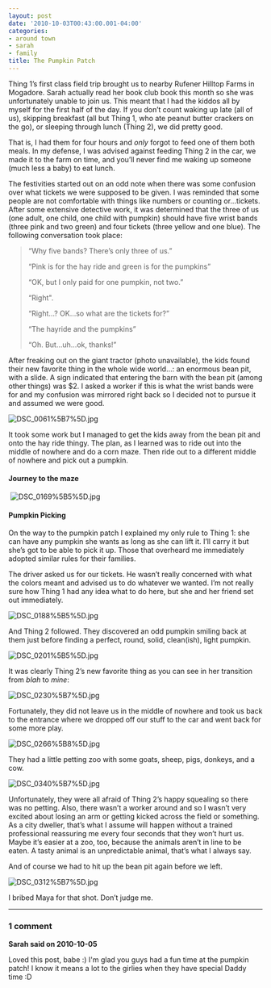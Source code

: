 ```yaml
---
layout: post
date: '2010-10-03T00:43:00.001-04:00'
categories:
- around town
- sarah
- family
title: The Pumpkin Patch
---
```



Thing 1’s first class field trip brought us to nearby Rufener Hilltop Farms in Mogadore. Sarah actually read her book club book this month so she was unfortunately unable to join us. This meant that I had the kiddos all by myself for the first half of the day. If you don’t count waking up late (all of us), skipping breakfast (all but Thing 1, who ate peanut butter crackers on the go), or sleeping through lunch (Thing 2), we did pretty good.

That is, I had them for four hours and *only* forgot to feed one of them both meals. In my defense, I was advised against feeding Thing 2 in the car, we made it to the farm on time, and you’ll never find me waking up someone (much less a baby) to eat lunch.

The festivities started out on an odd note when there was some confusion over what tickets we were supposed to be given. I was reminded that some people are not comfortable with things like numbers or counting or…tickets. After some extensive detective work, it was determined that the three of us (one adult, one child, one child with pumpkin) should have five wrist bands (three pink and two green) and four tickets (three yellow and one blue). The following conversation took place:
<blockquote> 

“Why five bands? There’s only three of us.”   

“Pink is for the hay ride and green is for the pumpkins”  

“OK, but I only paid for one pumpkin, not two.”   

“Right".  

“Right…? OK…so what are the tickets for?”  

“The hayride and the pumpkins”  

“Oh. But…uh…ok, thanks!”
</blockquote>

After freaking out on the giant tractor (photo unavailable), the kids found their new favorite thing in the whole wide world…: an enormous bean pit, with a slide. A sign indicated that entering the barn with the bean pit (among other things) was $2. I asked a worker if this is what the wrist bands were for and my confusion was mirrored right back so I decided not to pursue it and assumed we were good.  

![DSC_0061%5B7%5D.jpg](/assets/2010/DSC_0061%5B7%5D.jpg)</a>

It took some work but I managed to get the kids away from the bean pit and onto the hay ride thingy. The plan, as I learned was to ride out into the middle of nowhere and do a corn maze. Then ride out to a different middle of nowhere and pick out a pumpkin.  <h4>Journey to the maze</h4>  

&#160;![DSC_0169%5B5%5D.jpg](/assets/2010/DSC_0169%5B5%5D.jpg)</a>  <h4>Pumpkin Picking</h4>

On the way to the pumpkin patch I explained my only rule to Thing 1: she can have any pumpkin she wants as long as she can lift it. I’ll carry it but she’s got to be able to pick it up. Those that overheard me immediately adopted similar rules for their families.

The driver asked us for our tickets. He wasn’t really concerned with what the colors meant and advised us to do whatever we wanted. I’m not really sure how Thing 1 had any idea what to do here, but she and her friend set out immediately.  

![DSC_0188%5B5%5D.jpg](/assets/2010/DSC_0188%5B5%5D.jpg)</a> 

And Thing 2 followed. They discovered an odd pumpkin smiling back at them just before finding a perfect, round, solid, clean(ish), light pumpkin.  

![DSC_0201%5B5%5D.jpg](/assets/2010/DSC_0201%5B5%5D.jpg)</a>

It was clearly Thing 2’s new favorite thing as you can see in her transition from *blah* to *mine*:  

![DSC_0230%5B7%5D.jpg](/assets/2010/DSC_0230%5B7%5D.jpg)</a>

Fortunately, they did not leave us in the middle of nowhere and took us back to the entrance where we dropped off our stuff to the car and went back for some more play.  

![DSC_0266%5B8%5D.jpg](/assets/2010/DSC_0266%5B8%5D.jpg)</a> 

They had a little petting zoo with some goats, sheep, pigs, donkeys, and a cow.   

![DSC_0340%5B7%5D.jpg](/assets/2010/DSC_0340%5B7%5D.jpg)</a>

Unfortunately, they were all afraid of Thing 2’s happy squealing so there was no petting. Also, there wasn’t a worker around and so I wasn’t very excited about losing an arm or getting kicked across the field or something. As a city dweller, that’s what I assume will happen without a trained professional reassuring me every four seconds that they won’t hurt us. Maybe it’s easier at a zoo, too, because the animals aren’t in line to be eaten. A tasty animal is an unpredictable animal, that’s what I always say.

And of course we had to hit up the bean pit again before we left.  

![DSC_0312%5B7%5D.jpg](/assets/2010/DSC_0312%5B7%5D.jpg)</a>

I bribed Maya for that shot. Don’t judge me.

---

### 1 comment

**Sarah said on 2010-10-05**

Loved this post, babe :)  I'm glad you guys had a fun time at the pumpkin patch!  I know it means a lot to the girlies when they have special Daddy time :D

